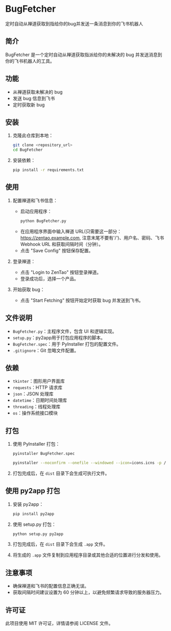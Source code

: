 # BugFetcher
定时自动从禅道获取到指给你的bug并发送一条消息到你的飞书机器人

## 简介
BugFetcher 是一个定时自动从禅道获取指派给你的未解决的 bug 并发送消息到你的飞书机器人的工具。

## 功能
- 从禅道获取未解决的 bug
- 发送 bug 信息到飞书
- 定时获取新 bug

## 安装
1. 克隆此仓库到本地：
    ```bash
    git clone <repository_url>
    cd BugFetcher
    ```

2. 安装依赖：
    ```bash
    pip install -r requirements.txt
    ```

## 使用
1. 配置禅道和飞书信息：
    - 启动应用程序：
        ```bash
        python BugFetcher.py
        ```
    - 在应用程序界面中输入禅道 URL(只需要这一部分：https://zentao.example.com, 注意末尾不要有'/')、用户名、密码、飞书 Webhook URL 和获取间隔时间（分钟）。
    - 点击 "Save Config" 按钮保存配置。

2. 登录禅道：
    - 点击 "Login to ZenTao" 按钮登录禅道。
    - 登录成功后，选择一个产品。

3. 开始获取 bug：
    - 点击 "Start Fetching" 按钮开始定时获取 bug 并发送到飞书。

## 文件说明
- `BugFetcher.py`：主程序文件，包含 UI 和逻辑实现。
- `setup.py`：py2app用于打包应用程序的脚本。
- `BugFetcher.spec`：用于 PyInstaller 打包的配置文件。
- `.gitignore`：Git 忽略文件配置。

## 依赖
- `tkinter`：图形用户界面库
- `requests`：HTTP 请求库
- `json`：JSON 处理库
- `datetime`：日期时间处理库
- `threading`：线程处理库
- `os`：操作系统接口模块

## 打包
1. 使用 PyInstaller 打包：
    ```bash
    pyinstaller BugFetcher.spec
    ```

    ```bash
    pyinstaller --noconfirm --onefile --windowed --icon=icons.icns -p /opt/homebrew/Caskroom/miniconda/base/lib/python3.12/site-packages BugFetcher.py
    ```

2. 打包完成后，在 `dist` 目录下会生成可执行文件。

## 使用 py2app 打包
1. 安装 py2app：
    ```bash
    pip install py2app
    ```

2. 使用 setup.py 打包：
    ```bash
    python setup.py py2app
    ```

3. 打包完成后，在 `dist` 目录下会生成 `.app` 文件。
    
4. 将生成的 `.app` 文件复制到应用程序目录或其他合适的位置进行分发和使用。


## 注意事项
- 确保禅道和飞书的配置信息正确无误。
- 获取间隔时间建议设置为 60 分钟以上，以避免频繁请求导致的服务器压力。

## 许可证
此项目使用 MIT 许可证，详情请参阅 LICENSE 文件。

